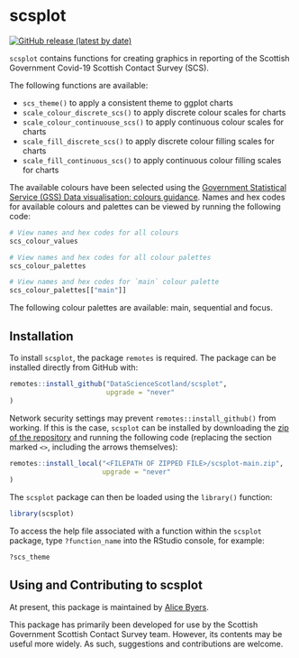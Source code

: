 
<!-- README.md is generated from README.Rmd. Please edit that file -->

# scsplot

[![GitHub release (latest by
date)](https://img.shields.io/github/v/release/DataScienceScotland/scsplot)](https://github.com/DataScienceScotland/scsplot/releases/latest)

`scsplot` contains functions for creating graphics in reporting of the
Scottish Government Covid-19 Scottish Contact Survey (SCS).

The following functions are available:

  - `scs_theme()` to apply a consistent theme to ggplot charts
  - `scale_colour_discrete_scs()` to apply discrete colour scales for
    charts
  - `scale_colour_continuouse_scs()` to apply continuous colour scales
    for charts
  - `scale_fill_discrete_scs()` to apply discrete colour filling scales
    for charts
  - `scale_fill_continuous_scs()` to apply continuous colour filling
    scales for charts

The available colours have been selected using the [Government
Statistical Service (GSS) Data visualisation: colours
guidance](https://gss.civilservice.gov.uk/policy-store/data-visualisation-colours-in-charts/).
Names and hex codes for available colours and palettes can be viewed by
running the following code:

``` r
# View names and hex codes for all colours
scs_colour_values

# View names and hex codes for all colour palettes
scs_colour_palettes

# View names and hex codes for `main` colour palette
scs_colour_palettes[["main"]]
```

The following colour palettes are available: main, sequential and focus.

## Installation

To install `scsplot`, the package `remotes` is required. The package can
be installed directly from GitHub with:

``` r
remotes::install_github("DataScienceScotland/scsplot",
                        upgrade = "never"
)
```

Network security settings may prevent `remotes::install_github()` from
working. If this is the case, `scsplot` can be installed by downloading
the [zip of the
repository](https://github.com/DataScienceScotland/scsplot/archive/main.zip)
and running the following code (replacing the section marked `<>`,
including the arrows themselves):

``` r
remotes::install_local("<FILEPATH OF ZIPPED FILE>/scsplot-main.zip",
                       upgrade = "never"
)
```

The `scsplot` package can then be loaded using the `library()` function:

``` r
library(scsplot)
```

To access the help file associated with a function within the `scsplot`
package, type `?function_name` into the RStudio console, for example:

``` r
?scs_theme
```

## Using and Contributing to scsplot

At present, this package is maintained by [Alice
Byers](https://github.com/alicebyers5).

This package has primarily been developed for use by the Scottish
Government Scottish Contact Survey team. However, its contents may be
useful more widely. As such, suggestions and contributions are welcome.
